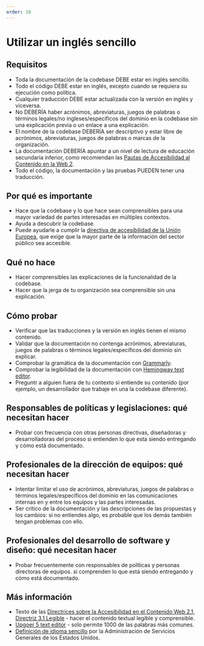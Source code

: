 ```yaml
---
order: 10
---
```


# Utilizar un inglés sencillo

## Requisitos

* Toda la documentación de la codebase DEBE estar en inglés sencillo.
* Todo el código DEBE estar en inglés, excepto cuando se requiera su ejecución como política.
* Cualquier traducción DEBE estar actualizada con la versión en inglés y viceversa.
* No DEBERÍA haber acrónimos, abreviaturas, juegos de palabras o términos legales/no ingleses/específicos del dominio en la codebase sin una explicación previa o un enlace a una explicación.
* El nombre de la codebase DEBERÍA ser descriptivo y estar libre de acrónimos, abreviaturas, juegos de palabras o marcas de la organización.
* La documentación DEBERÍA apuntar a un nivel de lectura de educación secundaria inferior, como recomiendan las [Pautas de Accesibilidad al Contenido en la Web 2](https://www.w3.org/WAI/WCAG21/quickref/?showtechniques=315#readable).
* Todo el código, la documentación y las pruebas PUEDEN tener una traducción.

## Por qué es importante

* Hace que la codebase y lo que hace sean comprensibles para una mayor variedad de partes interesadas en múltiples contextos.
* Ayuda a descubrir la codebase.
* Puede ayudarle a cumplir la [directiva de accesibilidad de la Unión Europea](https://ec.europa.eu/digital-single-market/en/web-accessibility), que exige que la mayor parte de la información del sector público sea accesible.

## Qué no hace

* Hacer comprensibles las explicaciones de la funcionalidad de la codebase.
* Hacer que la jerga de tu organización sea comprensible sin una explicación.

## Cómo probar

* Verificar que las traducciones y la versión en inglés tienen el mismo contenido.
* Validar que la documentación no contenga acrónimos, abreviaturas, juegos de palabras o términos legales/específicos del dominio sin explicar.
* Comprobar la gramática de la documentación con [Grammarly](https://www.grammarly.com/).
* Comprobar la legibilidad de la documentación con [Hemingway text editor](https://hemingwayapp.com/).
* Preguntr a alguien fuera de tu contexto si entiende su contenido (por ejemplo, un desarrollador que trabaje en una la codebase diferente).

## Responsables de políticas y legislaciones: qué necesitan hacer

* Probar con frecuencia con otras personas directivas, diseñadoras y desarrolladoras del proceso si entienden lo que esta siendo entregando y cómo está documentado.

## Profesionales de la dirección de equipos: qué necesitan hacer

* Intentar limitar el uso de acrónimos, abreviaturas, juegos de palabras o términos legales/específicos del dominio en las comunicaciones internas en y entre los equipos y las partes interesadas.
* Ser crítico de la documentación y las descripciones de las propuestas y los cambios: si no entiendes algo, es probable que los demás también tengan problemas con ello.

## Profesionales del desarrollo de software y diseño: qué necesitan hacer

* Probar frecuentemente con responsables de políticas y personas directoras de equipos. si comprenden lo que está siendo entregando y cómo está documentado.

## Más información

* Texto de las [Directrices sobre la Accesibilidad en el Contenido Web 2.1, Directriz 3.1 Legible](https://www.w3.org/TR/WCAG21/#readable) - hacer el contenido textual legible y comprensible.
* [Upgoer 5 text editor](https://splasho.com/upgoer5/) - solo permite 1000 de las palabras más comunes.
* [Definición de idioma sencillo](https://www.plainlanguage.gov/about/definitions/) por la Administración de Servicios Generales de los Estados Unidos.
